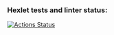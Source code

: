 ### Hexlet tests and linter status:
[![Actions Status](https://github.com/a-rusak/backend-project-lvl1/workflows/hexlet-check/badge.svg)](https://github.com/a-rusak/backend-project-lvl1/actions)